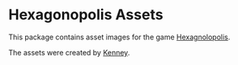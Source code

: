 # Hexagonopolis Assets

This package contains asset images for the game
[Hexagnolopolis](lukasbach.github.io/hexagonopolis/).

The assets were created by [Kenney](https://kenney.nl).
